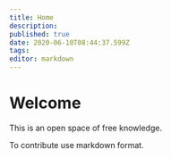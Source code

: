 ```yaml
---
title: Home
description: 
published: true
date: 2020-06-10T08:44:37.599Z
tags: 
editor: markdown
---
```


# Welcome
This is an open space of free knowledge.

To contribute use markdown format.